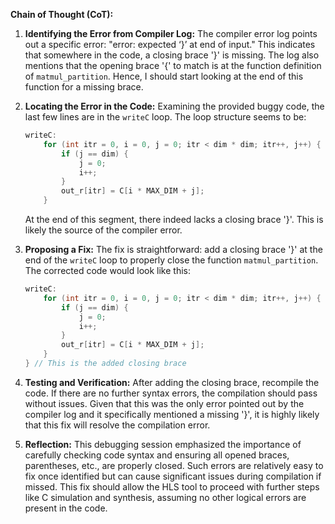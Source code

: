**Chain of Thought (CoT):**

1. **Identifying the Error from Compiler Log:**
   The compiler error log points out a specific error: "error: expected ‘}’ at end of input." This indicates that somewhere in the code, a closing brace '}' is missing. The log also mentions that the opening brace '{' to match is at the function definition of `matmul_partition`. Hence, I should start looking at the end of this function for a missing brace.

2. **Locating the Error in the Code:**
   Examining the provided buggy code, the last few lines are in the `writeC` loop. The loop structure seems to be:
   ```cpp
   writeC:
       for (int itr = 0, i = 0, j = 0; itr < dim * dim; itr++, j++) {
           if (j == dim) {
               j = 0;
               i++;
           }
           out_r[itr] = C[i * MAX_DIM + j];
       }
   ```
   At the end of this segment, there indeed lacks a closing brace '}'. This is likely the source of the compiler error.

3. **Proposing a Fix:**
   The fix is straightforward: add a closing brace '}' at the end of the `writeC` loop to properly close the function `matmul_partition`. The corrected code would look like this:
   ```cpp
   writeC:
       for (int itr = 0, i = 0, j = 0; itr < dim * dim; itr++, j++) {
           if (j == dim) {
               j = 0;
               i++;
           }
           out_r[itr] = C[i * MAX_DIM + j];
       }
   } // This is the added closing brace
   ```

4. **Testing and Verification:**
   After adding the closing brace, recompile the code. If there are no further syntax errors, the compilation should pass without issues. Given that this was the only error pointed out by the compiler log and it specifically mentioned a missing '}', it is highly likely that this fix will resolve the compilation error.

5. **Reflection:**
   This debugging session emphasized the importance of carefully checking code syntax and ensuring all opened braces, parentheses, etc., are properly closed. Such errors are relatively easy to fix once identified but can cause significant issues during compilation if missed. This fix should allow the HLS tool to proceed with further steps like C simulation and synthesis, assuming no other logical errors are present in the code.